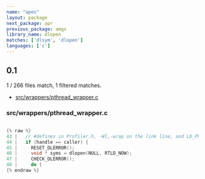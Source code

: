 ```yaml
---
name: "apex"
layout: package
next_package: apr
previous_package: amgx
library_name: dlopen
matches: ['dlsym', 'dlopen']
languages: ['c']
---
```

## 0.1
1 / 266 files match, 1 filtered matches.

 - [src/wrappers/pthread_wrapper.c](#srcwrapperspthread_wrapperc)

### src/wrappers/pthread_wrapper.c

```c

{% raw %}
43 |   // #defines in Profiler.h, -Wl,-wrap on the link line, and LD_PRELOAD.
44 |   if (handle == caller) {
45 |     RESET_DLERROR();
46 |     void * syms = dlopen(NULL, RTLD_NOW);
47 |     CHECK_DLERROR();
48 |     do {
{% endraw %}

```